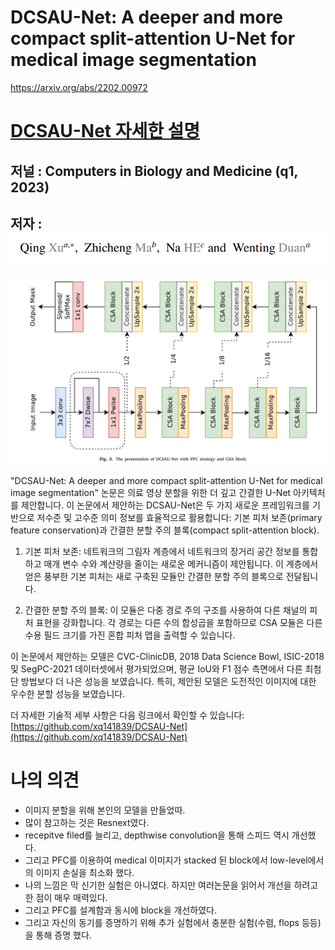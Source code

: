 # DCSAU-Net: A deeper and more compact split-attention U-Net for medical image segmentation

https://arxiv.org/abs/2202.00972

# [DCSAU-Net 자세한 설명](./DCSAU-Net%20(2023).md)

## 저널 :  Computers in Biology and Medicine (q1, 2023)
## 저자 : ![Alt text](image.png)

![Alt text](image-7.png)

"DCSAU-Net: A deeper and more compact split-attention U-Net for medical image segmentation" 논문은 의료 영상 분할을 위한 더 깊고 간결한 U-Net 아키텍처를 제안합니다. 이 논문에서 제안하는 DCSAU-Net은 두 가지 새로운 프레임워크를 기반으로 저수준 및 고수준 의미 정보를 효율적으로 활용합니다: 기본 피처 보존(primary feature conservation)과 간결한 분할 주의 블록(compact split-attention block).

1. 기본 피처 보존: 네트워크의 그림자 계층에서 네트워크의 장거리 공간 정보를 통합하고 매개 변수 수와 계산량을 줄이는 새로운 메커니즘이 제안됩니다. 이 계층에서 얻은 풍부한 기본 피처는 새로 구축된 모듈인 간결한 분할 주의 블록으로 전달됩니다.

2. 간결한 분할 주의 블록: 이 모듈은 다중 경로 주의 구조를 사용하여 다른 채널의 피처 표현을 강화합니다. 각 경로는 다른 수의 합성곱을 포함하므로 CSA 모듈은 다른 수용 필드 크기를 가진 혼합 피처 맵을 출력할 수 있습니다.

이 논문에서 제안하는 모델은 CVC-ClinicDB, 2018 Data Science Bowl, ISIC-2018 및 SegPC-2021 데이터셋에서 평가되었으며, 평균 IoU와 F1 점수 측면에서 다른 최첨단 방법보다 더 나은 성능을 보였습니다. 특히, 제안된 모델은 도전적인 이미지에 대한 우수한 분할 성능을 보였습니다. 

더 자세한 기술적 세부 사항은 다음 링크에서 확인할 수 있습니다: [https://github.com/xq141839/DCSAU-Net](https://github.com/xq141839/DCSAU-Net)


# 나의 의견
- 이미지 분할을 위해 본인의 모델을 만들었따.
- 많이 참고하는 것은 Resnext였다.
- recepitve filed를 늘리고, depthwise convolution을 통해 스피드 역시 개선했다.
- 그리고 PFC를 이용하여 medical 이미지가 stacked 된 block에서 low-level에서의 이미지 손실을 최소화 했다.
- 나의 느낌은 막 신기한 실험은 아니였다. 하지만 여러논문을 읽어서 개선을 하려고 한 점이 매우 매력있다.
- 그리고 PFC를 설계함과 동시에 block을 개선하였다.
- 그리고 자신의 동기를 증명하기 위해 추가 실험에서 충분한 실험(수렴, flops 등등)을 통해 증명 했다.